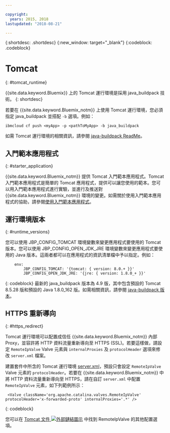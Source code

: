 ```yaml
---

copyright:
  years: 2015, 2018
lastupdated: "2018-08-21"

---
```


{:shortdesc: .shortdesc}
{:new_window: target="_blank"}
{:codeblock: .codeblock}


# Tomcat
{: #tomcat_runtime}

{{site.data.keyword.Bluemix}} 上的 Tomcat 運行環境是採用 java_buildpack 技術。
{: shortdesc}

若要在 {{site.data.keyword.Bluemix_notm}} 上使用 Tomcat 運行環境，您必須指定 java_buildpack 並搭配 `-b` 選項。例如：

```
ibmcloud cf push <myApp> -p <pathToMyApp> -b java_buildpack
```

如需 Tomcat 運行環境的相關資訊，請參閱
[java-buildpack ReadMe](https://github.com/cloudfoundry/java-buildpack/blob/master/README.md)。

## 入門範本應用程式
{: #starter_application}

{{site.data.keyword.Bluemix_notm}} 提供 Tomcat 入門範本應用程式。Tomcat 入門範本應用程式是簡單的 Tomcat 應用程式，提供可以讓您使用的範本。您可以用入門範本應用程式進行實驗，並進行及推送對 {{site.data.keyword.Bluemix_notm}} 環境的變更。如需關於使用入門範本應用程式的協助，請參閱[使用入門範本應用程式](../common/starter_app_usage.html)。

## 運行環境版本
{: #runtime_versions}

您可以使用 JBP_CONFIG_TOMCAT 環境變數來變更應用程式要使用的 Tomcat 版本。您可以使用 JBP_CONFIG_OPEN_JDK_JRE 環境變數來變更應用程式要使用的 Java 版本。這兩者都可以在應用程式的資訊清單檔中予以指定。例如：
```
    env:
        JBP_CONFIG_TOMCAT: '{tomcat: { version: 8.0.+ }}'
        JBP_CONFIG_OPEN_JDK_JRE: '{jre: { version: 1.8.0_+ }}'
```
{: codeblock}
最新的 java_buildpack 版本為 4.9 版，其中包含預設的 Tomcat 8.5.28 版和預設的 Java 1.8.0_162 版。如需相關資訊，請參閱 [java-buildpack 版本](https://github.com/cloudfoundry/java-buildpack/releases/tag/v4.9)。

## HTTPS 重新導向
{: #https_redirect}

Tomcat 運行環境可以配置成信任 {{site.data.keyword.Bluemix_notm}} 內部 Proxy，並容許將 HTTP 資料流量重新導向至 HTTPS (SSL)。若要這樣做，請設定 `RemoteIpValve` Valve 元素與 `internalProxies` 及 `protocolHeader` 選項來修改 `server.xml` 檔案。

建置套件中所含的 Tomcat 運行環境 [server.xml](https://github.com/cloudfoundry/java-buildpack/blob/master/resources/tomcat/conf/server.xml)，預設只會設定 `RemoteIpValve` Valve 元素的 `protocolHeader`。若要在 {{site.data.keyword.Bluemix_notm}} 中將 HTTP 資料流量重新導向至 HTTPS，請在自訂 `server.xml` 中配置 `RemoteIpValve` 元素，如下列範例所示：

```
 <Valve className='org.apache.catalina.valves.RemoteIpValve' protocolHeader='x-forwarded-proto' internalProxies='.*' />
```
{: codeblock}

您可以在 [Tomcat 文件 ![外部鏈結圖示](../../icons/launch-glyph.svg "外部鏈結圖示")](https://tomcat.apache.org/tomcat-8.5-doc/api/org/apache/catalina/valves/RemoteIpValve.html) 中找到 RemoteIpValve 的其他配置選項。
